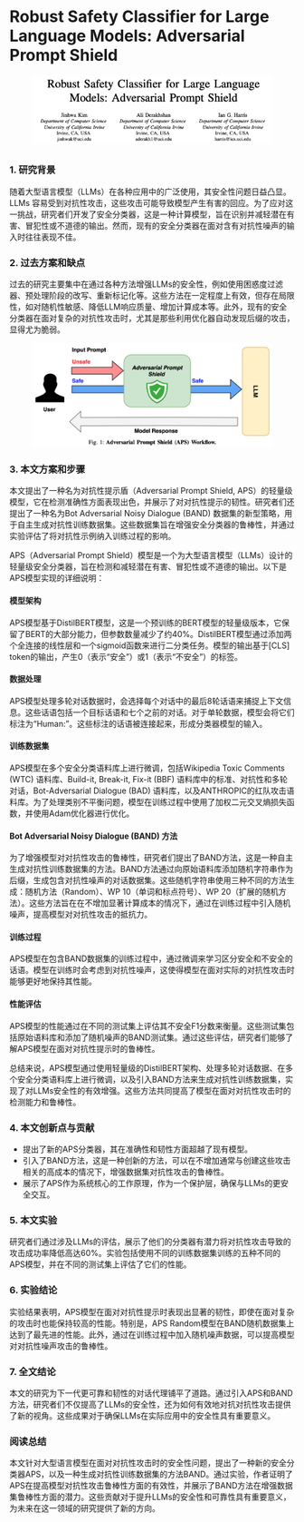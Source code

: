 # Robust Safety Classifier for Large Language Models: Adversarial Prompt Shield

<figure><img src="../.gitbook/assets/image (15) (1) (1) (1) (1) (1) (1) (1) (1).png" alt=""><figcaption></figcaption></figure>

##

### 1. 研究背景

随着大型语言模型（LLMs）在各种应用中的广泛使用，其安全性问题日益凸显。LLMs 容易受到对抗性攻击，这些攻击可能导致模型产生有害的回应。为了应对这一挑战，研究者们开发了安全分类器，这是一种计算模型，旨在识别并减轻潜在有害、冒犯性或不道德的输出。然而，现有的安全分类器在面对含有对抗性噪声的输入时往往表现不佳。

### 2. 过去方案和缺点

过去的研究主要集中在通过各种方法增强LLMs的安全性，例如使用困惑度过滤器、预处理阶段的改写、重新标记化等。这些方法在一定程度上有效，但存在局限性，如对随机性敏感、降低LLM响应质量、增加计算成本等。此外，现有的安全分类器在面对复杂的对抗性攻击时，尤其是那些利用优化器自动发现后缀的攻击，显得尤为脆弱。

<figure><img src="../.gitbook/assets/image (1) (1) (1) (1) (1) (1) (1) (1) (1) (1) (1) (1) (1) (1) (1) (1) (1) (1) (1) (1) (1) (1) (1) (1) (1) (1) (1) (1) (1) (1) (1) (1) (1) (1) (1) (1) (1) (1) (1) (1) (1) (1) (1) (1) (1) (1) (1) (1) (1) (1) (1) (1) (1) (1) (1) (1) (1) (1) (1) (1) ( (9).png" alt=""><figcaption></figcaption></figure>

### 3. 本文方案和步骤

本文提出了一种名为对抗性提示盾（Adversarial Prompt Shield, APS）的轻量级模型，它在检测准确性方面表现出色，并展示了对对抗性提示的韧性。研究者们还提出了一种名为Bot Adversarial Noisy Dialogue (BAND) 数据集的新型策略，用于自主生成对抗性训练数据集。这些数据集旨在增强安全分类器的鲁棒性，并通过实验评估了将对抗性示例纳入训练过程的影响。



APS（Adversarial Prompt Shield）模型是一个为大型语言模型（LLMs）设计的轻量级安全分类器，旨在检测和减轻潜在有害、冒犯性或不道德的输出。以下是APS模型实现的详细说明：

#### 模型架构

APS模型基于DistilBERT模型，这是一个预训练的BERT模型的轻量级版本，它保留了BERT的大部分能力，但参数数量减少了约40%。DistilBERT模型通过添加两个全连接的线性层和一个sigmoid函数来进行二分类任务。模型的输出基于\[CLS] token的输出，产生0（表示“安全”）或1（表示“不安全”）的标签。

#### 数据处理

APS模型处理多轮对话数据时，会选择每个对话中的最后8轮话语来捕捉上下文信息。这些话语包括一个目标话语和七个之前的对话。对于单轮数据，模型会将它们标注为“Human:”。这些标注的话语被连接起来，形成分类器模型的输入。

#### 训练数据集

APS模型在多个安全分类语料库上进行微调，包括Wikipedia Toxic Comments (WTC) 语料库、Build-it, Break-it, Fix-it (BBF) 语料库中的标准、对抗性和多轮对话，Bot-Adversarial Dialogue (BAD) 语料库，以及ANTHROPIC的红队攻击语料库。为了处理类别不平衡问题，模型在训练过程中使用了加权二元交叉熵损失函数，并使用Adam优化器进行优化。

#### Bot Adversarial Noisy Dialogue (BAND) 方法

为了增强模型对对抗性攻击的鲁棒性，研究者们提出了BAND方法，这是一种自主生成对抗性训练数据集的方法。BAND方法通过向原始语料库添加随机字符串作为后缀，生成包含对抗性噪声的对话数据集。这些随机字符串使用三种不同的方法生成：随机方法（Random）、WP 10（单词和标点符号）、WP 20（扩展的随机方法）。这些方法旨在在不增加显著计算成本的情况下，通过在训练过程中引入随机噪声，提高模型对对抗性攻击的抵抗力。

#### 训练过程

APS模型在包含BAND数据集的训练过程中，通过微调来学习区分安全和不安全的话语。模型在训练时会考虑到对抗性噪声，这使得模型在面对实际的对抗性攻击时能够更好地保持其性能。

#### 性能评估

APS模型的性能通过在不同的测试集上评估其不安全F1分数来衡量。这些测试集包括原始语料库和添加了随机噪声的BAND测试集。通过这些评估，研究者们能够了解APS模型在面对对抗性提示时的鲁棒性。

总结来说，APS模型通过使用轻量级的DistilBERT架构、处理多轮对话数据、在多个安全分类语料库上进行微调，以及引入BAND方法来生成对抗性训练数据集，实现了对LLMs安全性的有效增强。这些方法共同提高了模型在面对对抗性攻击时的检测能力和鲁棒性。





### 4. 本文创新点与贡献

* 提出了新的APS分类器，其在准确性和韧性方面超越了现有模型。
* 引入了BAND方法，这是一种创新的方法，可以在不增加通常与创建这些攻击相关的高成本的情况下，增强数据集对抗性攻击的鲁棒性。
* 展示了APS作为系统核心的工作原理，作为一个保护层，确保与LLMs的更安全交互。

### 5. 本文实验

研究者们通过涉及LLMs的评估，展示了他们的分类器有潜力将对抗性攻击导致的攻击成功率降低高达60%。实验包括使用不同的训练数据集训练的五种不同的APS模型，并在不同的测试集上评估了它们的性能。

### 6. 实验结论

实验结果表明，APS模型在面对对抗性提示时表现出显著的韧性，即使在面对复杂的攻击时也能保持较高的性能。特别是，APS Random模型在BAND随机数据集上达到了最先进的性能。此外，通过在训练过程中加入随机噪声数据，可以提高模型对对抗性噪声攻击的鲁棒性。

### 7. 全文结论

本文的研究为下一代更可靠和韧性的对话代理铺平了道路。通过引入APS和BAND方法，研究者们不仅提高了LLMs的安全性，还为如何有效地对抗对抗性攻击提供了新的视角。这些成果对于确保LLMs在实际应用中的安全性具有重要意义。

### 阅读总结

本文针对大型语言模型在面对对抗性攻击时的安全性问题，提出了一种新的安全分类器APS，以及一种生成对抗性训练数据集的方法BAND。通过实验，作者证明了APS在提高模型对抗性攻击鲁棒性方面的有效性，并展示了BAND方法在增强数据集鲁棒性方面的潜力。这些贡献对于提升LLMs的安全性和可靠性具有重要意义，为未来在这一领域的研究提供了新的方向。
